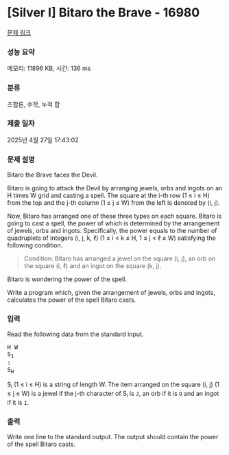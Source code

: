# [Silver I] Bitaro the Brave - 16980 

[문제 링크](https://www.acmicpc.net/problem/16980) 

### 성능 요약

메모리: 11896 KB, 시간: 136 ms

### 분류

조합론, 수학, 누적 합

### 제출 일자

2025년 4월 27일 17:43:02

### 문제 설명

<p>Bitaro the Brave faces the Devil.</p>

<p>Bitaro is going to attack the Devil by arranging jewels, orbs and ingots on an H times W grid and casting a spell. The square at the i-th row (1 ≤ i ≤ H) from the top and the j-th column (1 ≤ j ≤ W) from the left is denoted by (i, j).</p>

<p>Now, Bitaro has arranged one of these three types on each square. Bitaro is going to cast a spell, the power of which is determined by the arrangement of jewels, orbs and ingots. Specifically, the power equals to the number of quadruplets of integers (i, j, k, ℓ) (1 ≤ i < k ≤ H, 1 ≤ j < ℓ ≤ W) satisfying the following condition.</p>

<blockquote>
<p>Condition: Bitaro has arranged a jewel on the square (i, j), an orb on the square (i, ℓ) and an ingot on the square (k, j).</p>
</blockquote>

<p>Bitaro is wondering the power of the spell.</p>

<p>Write a program which, given the arrangement of jewels, orbs and ingots, calculates the power of the spell Bitaro casts.</p>

### 입력 

 <p>Read the following data from the standard input.</p>

<pre>H W
S<sub>1</sub>
:
S<sub>H</sub></pre>

<p>S<sub>i</sub> (1 ≤ i ≤ H) is a string of length W. The item arranged on the square (i, j) (1 ≤ j ≤ W) is a jewel if the j-th character of S<sub>i</sub> is <code>J</code>, an orb if it is <code>O</code> and an ingot if it is <code>I</code>.</p>

### 출력 

 <p>Write one line to the standard output. The output should contain the power of the spell Bitaro casts.</p>

